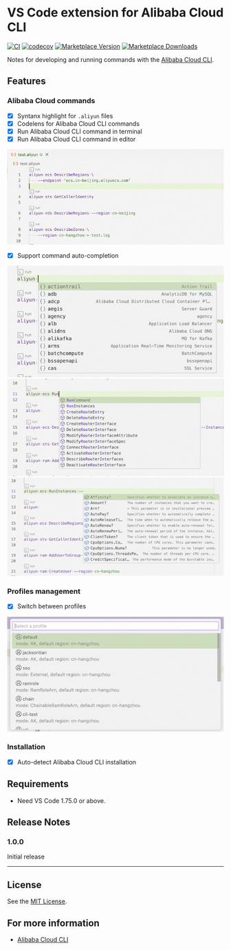 # VS Code extension for Alibaba Cloud CLI

[![CI](https://github.com/aliyun/alibaba-cloud-cli-extension-vscode/actions/workflows/CI.yml/badge.svg)](https://github.com/aliyun/alibaba-cloud-cli-extension-vscode/actions/workflows/CI.yml)
[![codecov](https://codecov.io/github/aliyun/alibaba-cloud-cli-extension-vscode/graph/badge.svg?token=BJMY7C7VGR)](https://codecov.io/github/aliyun/alibaba-cloud-cli-extension-vscode)
[![Marketplace Version](https://img.shields.io/vscode-marketplace/v/alibabacloud-openapi.aliyuncli.svg)](https://marketplace.visualstudio.com/items?itemName=alibabacloud-openapi.aliyuncli)
[![Marketplace Downloads](https://img.shields.io/vscode-marketplace/d/alibabacloud-openapi.aliyuncli.svg)](https://marketplace.visualstudio.com/items?itemName=alibabacloud-openapi.aliyuncli)

Notes for developing and running commands with the [Alibaba Cloud CLI](https://github.com/aliyun/aliyun-cli).

## Features

### Alibaba Cloud commands

- [x] Syntanx highlight for `.aliyun` files
- [x] Codelens for Alibaba Cloud CLI commands
- [x] Run Alibaba Cloud CLI command in terminal
- [x] Run Alibaba Cloud CLI command in editor

![Codelens for CLI commands](./figures/codelens.png)

- [x] Support command auto-completion

![Auto completion 1](./figures/auto-completion-1.png)
![Auto completion 2](./figures/auto-completion-2.png)
![Auto completion 2](./figures/auto-completion-3.png)

### Profiles management

- [x] Switch between profiles

![Switch between profiles](./figures/profiles.png)

### Installation

- [x] Auto-detect Alibaba Cloud CLI installation

## Requirements

- Need VS Code 1.75.0 or above.

## Release Notes

### 1.0.0

Initial release

---

## License

See the [MIT License](./LICENSE).

## For more information

- [Alibaba Cloud CLI](https://github.com/aliyun/aliyun-cli)
